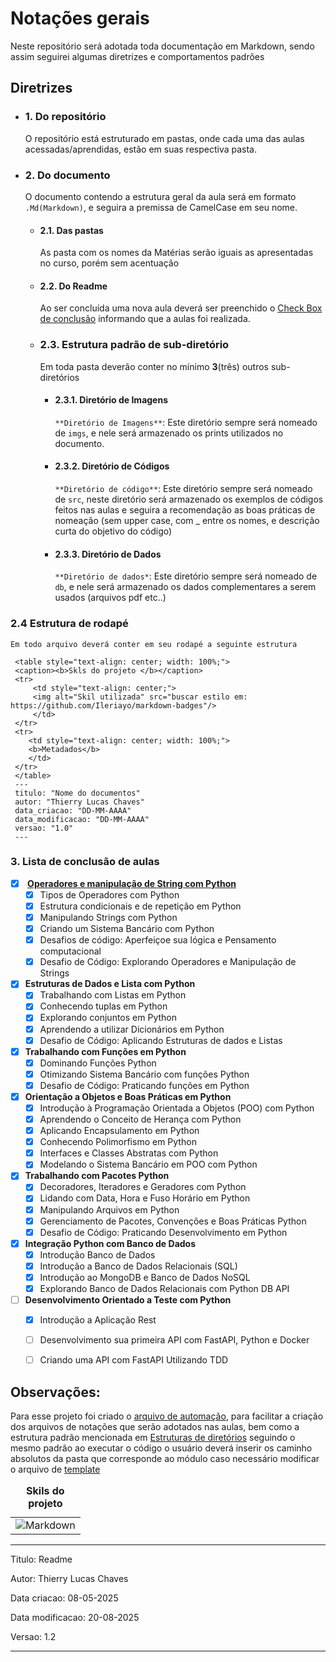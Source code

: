 # Notações gerais 

Neste repositório será adotada toda documentação em Markdown, sendo assim seguirei algumas diretrizes e comportamentos padrões

## Diretrizes
- ### 1. Do repositório
    O repositório está estruturado em pastas, onde cada uma das aulas acessadas/aprendidas, estão em suas respectiva pasta. 
- ### 2. Do documento 
    O documento contendo a estrutura geral da aula será em formato `.Md(Markdown)`, e seguira a premissa de CamelCase em seu nome.  
    - #### 2.1. Das pastas
         As pasta com os nomes da Matérias serão iguais as apresentadas no curso, porém sem acentuação 
    - #### 2.2. Do Readme
        Ao ser concluída uma nova aula deverá ser preenchido o [Check Box de conclusão](#3-lista-de-conclusão-de-aulas) informando que a aulas foi realizada.
    - ### 2.3.  Estrutura padrão de sub-diretório
        Em toda pasta deverão conter no mínimo **3**(três) outros sub-diretórios  
        - #### 2.3.1. Diretório de Imagens
            `**Diretório de Imagens**`: Este diretório sempre será nomeado de `imgs`, e nele será armazenado os prints utilizados no documento.   
        - #### 2.3.2. Diretório de Códigos
            `**Diretório de código**`:  Este diretório sempre será nomeado de `src`, neste diretório será armazenado os exemplos de códigos feitos nas aulas e seguira a recomendação as boas práticas de  nomeação (sem upper case, com _ entre os nomes, e descrição curta do objetivo do código) 
        - #### 2.3.3. Diretório de Dados
            `**Diretório de dados*`: Este diretório sempre será nomeado de `db`, e nele será armazenado os dados complementares a serem usados (arquivos pdf etc..)  
### 2.4 Estrutura de rodapé
    Em todo arquivo deverá conter em seu rodapé a seguinte estrutura 
   ```
    <table style="text-align: center; width: 100%;"> 
    <caption><b>Skls do projeto </b></caption>
    <tr>
        <td style="text-align: center;">
        <img alt="Skil utilizada" src="buscar estilo em: https://github.com/Ileriayo/markdown-badges"/>
        </td>
    </tr>
    <tr> 
       <td style="text-align: center; width: 100%;">
       <b>Metadados</b>
       </td>
    </tr>
    </table>
    ---
    titulo: "Nome do documentos"
    autor: "Thierry Lucas Chaves"
    data_criacao: "DD-MM-AAAA"
    data_modificacao: "DD-MM-AAAA"
    versao: "1.0"
    ---
```

### 3. Lista de conclusão de aulas
- [X] <b> [Operadores e manipulação de String com Python](01-Operadores%20e%20manipulação%20de%20String%20com%20Python/) </b>
    - [X] Tipos de Operadores com Python 
    - [X] Estrutura condicionais e de repetição em Python 
    - [X] Manipulando Strings com Python 
    - [X] Criando um Sistema Bancário com Python 
    - [X] Desafios de código: Aperfeiçoe sua lógica e Pensamento computacional 
    - [X] Desafio de Código: Explorando Operadores e Manipulação de Strings

- [X] <b>Estruturas de Dados e Lista com Python</b>
    - [X] Trabalhando com Listas em Python 
    - [X] Conhecendo tuplas em Python 
    - [X] Explorando conjuntos em Python 
    - [X] Aprendendo a utilizar Dicionários em Python 
    - [X] Desafio de Código: Aplicando Estruturas de dados e Listas
  
- [X] <b>Trabalhando com Funções em Python </b>
    - [x] Dominando Funções Python 
    - [X] Otimizando Sistema Bancário com funções Python 
    - [x] Desafio de Código: Praticando funções em Python

- [X] <b>Orientação a Objetos e Boas Práticas em Python </b>
    - [X] Introdução à Programação Orientada a Objetos (POO) com Python
    - [X] Aprendendo o Conceito de Herança com Python
    - [X] Aplicando Encapsulamento em Python
    - [X] Conhecendo Polimorfismo em Python
    - [X] Interfaces e Classes Abstratas com Python
    - [X] Modelando o Sistema Bancário em POO com Python 

- [X] <b>Trabalhando com Pacotes Python </b>
    - [X] Decoradores, Iteradores e Geradores com Python
    - [X] Lidando com Data, Hora e Fuso Horário em Python 
    - [X] Manipulando Arquivos em Python
    - [X] Gerenciamento de Pacotes, Convenções e Boas Práticas Python
    - [x] Desafio de Código: Praticando Desenvolvimento em Python

- [X] <b>Integração Python com Banco de Dados </b>
    - [X] Introdução Banco de Dados
    - [X] Introdução a Banco de Dados Relacionais (SQL)
    - [X] Introdução ao MongoDB e Banco de Dados NoSQL
    - [X] Explorando Banco de Dados Relacionais com Python DB API

- [ ] <b>Desenvolvimento Orientado a Teste com Python </b>
    - [X] Introdução a Aplicação Rest
    - [ ] Desenvolvimento sua primeira API com FastAPI, Python e Docker
    - [ ] Criando uma API com FastAPI Utilizando TDD
    


## Observações:
Para esse projeto foi criado o [arquivo de automação](automacao_estrutura_pasta/cria_lista.py), para facilitar a criação dos arquivos de notações que serão adotados nas aulas, bem como a estrutura padrão mencionada em [Estruturas de diretórios](#23--estrutura-padrão-de-sub-diretório) seguindo o mesmo padrão
ao executar o código o usuário deverá inserir os caminho absolutos da pasta que corresponde ao módulo caso necessário modificar o arquivo de [template](automacao_estrutura_pasta/template_padrao.md)

<table style="text-align: center; width: 100%;"> 
<caption><b>Skils do projeto </b></caption>
<tr>
    <td style="text-align: center;">
    <img alt="Markdown" src="https://img.shields.io/badge/markdown-%23000000.svg?style=for-the-badge&logo=markdown&logoColor=white"/>
    </td>
<tr> 
</table>

---

Titulo: Readme  

Autor: Thierry Lucas Chaves  

Data criacao: 08-05-2025  



Data modificacao: 20-08-2025  



Versao: 1.2  



---